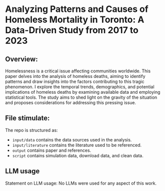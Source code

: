 # Analyzing Patterns and Causes of Homeless Mortality in Toronto: A Data-Driven Study from 2017 to 2023
## Overview:
Homelessness is a critical issue affecting communities worldwide. This paper delves into the analysis of homeless deaths, aiming to identify patterns and draw insights into the factors contributing to this tragic phenomenon. I explore the temporal trends, demographics, and potential implications of homeless deaths by examining available data and employing statistical tools. The study aims to shed light on the gravity of the situation and proposes considerations for addressing this pressing issue.
## File stimulate:
The repo is structured as:
- `input/data`  contains the data sources used in the analysis.
- `input/literature` contains the literature used to be referenced.
- `output` contains paper and references.
- `script` contains simulation data, download data, and clean data.
## LLM usage
Statement on LLM usage: No LLMs were used for any aspect of this work.
